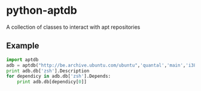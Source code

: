 python-aptdb
============

A collection of classes to interact with apt repositories

Example
-------

```python
import aptdb
adb = aptdb("http://be.archive.ubuntu.com/ubuntu",'quantal','main','i386')
print adb.db['zsh'].Description
for dependicy in adb.db['zsh'].Depends:
	print adb.db[dependicy[0]]

```
